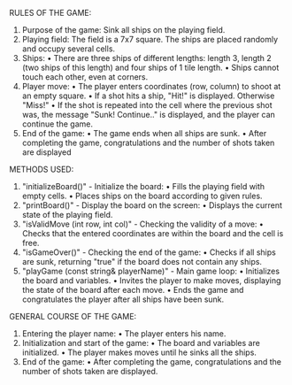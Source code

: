 RULES OF THE GAME:
1. Purpose of the game: Sink all ships on the playing field.
2. Playing field: The field is a 7x7 square. The ships are placed randomly and occupy several cells.
3. Ships:
   • There are three ships of different lengths: length 3, length 2 (two ships of this length) and four ships of 1 tile length.
   • Ships cannot touch each other, even at corners.
4. Player move:
   • The player enters coordinates (row, column) to shoot at an empty square.
   • If a shot hits a ship, "Hit!" is displayed. Otherwise "Miss!"
   • If the shot is repeated into the cell where the previous shot was, the message "Sunk! Continue.." is displayed, and the player can continue the game.
5. End of the game:
   • The game ends when all ships are sunk.
   • After completing the game, congratulations and the number of shots taken are displayed
   

METHODS USED:
1. "initializeBoard()" - Initialize the board:
   • Fills the playing field with empty cells.
   • Places ships on the board according to given rules.
2. "printBoard()" - Display the board on the screen:
   • Displays the current state of the playing field.
3. "isValidMove (int row, int col)" - Checking the validity of a move:
   • Checks that the entered coordinates are within the board and the cell is free.
4. "isGameOver()" - Checking the end of the game:
   • Checks if all ships are sunk, returning "true" if the board does not contain any ships.
5. "playGame (const string& playerName)" - Main game loop:
   • Initializes the board and variables.
   • Invites the player to make moves, displaying the state of the board after each move.
   • Ends the game and congratulates the player after all ships have been sunk.
   

GENERAL COURSE OF THE GAME:
1. Entering the player name:
   • The player enters his name.
2. Initialization and start of the game:
   • The board and variables are initialized.
   • The player makes moves until he sinks all the ships.
3. End of the game:
   • After completing the game, congratulations and the number of shots taken are displayed.
